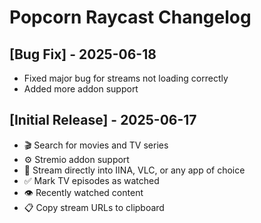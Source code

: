 # Popcorn Raycast Changelog

## [Bug Fix] - 2025-06-18
- Fixed major bug for streams not loading correctly
- Added more addon support

## [Initial Release] - 2025-06-17

- 🎬 Search for movies and TV series
- ⚙️ Stremio addon support
- 🔗 Stream directly into IINA, VLC, or any app of choice
- ✅ Mark TV episodes as watched
- 👁️ Recently watched content
- 📋 Copy stream URLs to clipboard
